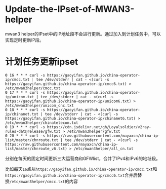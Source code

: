 # Update-the-IPset-of-MWAN3-helper

mwan3 helper的IPset中的IP地址段不会进行更新。通过加入到计划任务中，可以实现定时更新IP段。

# 计划任务更新ipset

```
0 16 * * * curl -s https://gaoyifan.github.io/china-operator-ip/cmcc.txt | tee /dev/stderr | cat - <(curl -s https://gaoyifan.github.io/china-operator-ip/cmcc6.txt) > /etc/mwan3helper/cmcc.txt
0 17 * * * curl -s https://gaoyifan.github.io/china-operator-ip/unicom.txt | tee /dev/stderr | cat - <(curl -s https://gaoyifan.github.io/china-operator-ip/unicom6.txt) > /etc/mwan3helper/unicom_cnc.txt
0 18 * * * curl -s https://gaoyifan.github.io/china-operator-ip/chinanet.txt | tee /dev/stderr | cat - <(curl -s https://gaoyifan.github.io/china-operator-ip/chinanet6.txt) > /etc/mwan3helper/chinatelecom.txt
0 19 * * * curl -s https://cdn.jsdelivr.net/gh/Loyalsoldier/v2ray-rules-dat@release/gfw.txt > /etc/mwan3helper/gfw.txt
0 20 * * * curl -s https://raw.githubusercontent.com/mayaxcn/china-ip-list/master/chnroute.txt | tee /dev/stderr | cat - <(curl -s https://raw.githubusercontent.com/mayaxcn/china-ip-list/master/chnroute_v6.txt) > /etc/mwan3helper/all_cn.txt
```

分别在每天的固定时间更新三大运营商和GFWlist，合并了IPv4和IPv6的地址段。

比如每天`16`点从`https://gaoyifan.github.io/china-operator-ip/cmcc.txt`和`https://gaoyifan.github.io/china-operator-ip/cmcc6.txt`合并后替换`/etc/mwan3helper/cmcc.txt`的内容
